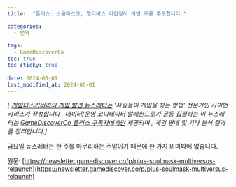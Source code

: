 ```yaml
---
title:  "플러스: 소울마스크, 멀티버스 리런칭이 이번 주를 주도합니다."

categories:
  - 번역
  
tags:
  - GameDiscoverCo
toc: true
toc_sticky: true
 
date: 2024-06-01
last_modified_at: 2024-06-01
---
```

_\[ [게임디스커버리의 게임 발견 뉴스레터는](https://www.gamediscover.co/) '사람들이 게임을 찾는 방법' 전문가인 사이먼 카리스가 작성합니다 . 데이터/운영 코디네이터 알레한드로가 공동 집필하는 이 뉴스레터는 [GameDiscoverCo 플러스 구독자에게만](https://newsletter.gamediscover.co/subscribe) 제공되며 , 게임 판매 및 기타 분석 결과를 정리합니다.\]_

금요일 뉴스레터는 한 주를 마무리하는 주말이기 때문에 한 가지 의미밖에 없습니다.

원문: [https://newsletter.gamediscover.co/p/plus-soulmask-multiversus-relaunch](https://newsletter.gamediscover.co/p/plus-soulmask-multiversus-relaunch)